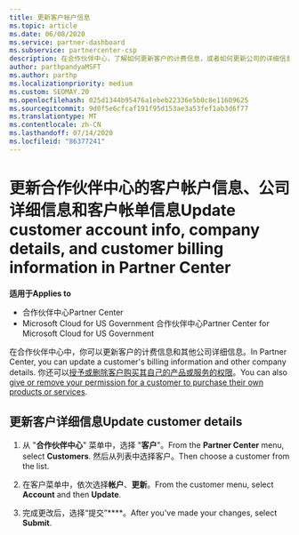 ```yaml
---
title: 更新客户帐户信息
ms.topic: article
ms.date: 06/08/2020
ms.service: partner-dashboard
ms.subservice: partnercenter-csp
description: 在合作伙伴中心，了解如何更新客户的计费信息，或者如何更新公司的详细信息。
author: parthpandyaMSFT
ms.author: parthp
ms.localizationpriority: medium
ms.custom: SEOMAY.20
ms.openlocfilehash: 025d1344b95476a1ebeb22336e5b0c8e11609625
ms.sourcegitcommit: 9d0f5e6cfcaf191f95d153ae3a53fef1ab3d6f77
ms.translationtype: MT
ms.contentlocale: zh-CN
ms.lasthandoff: 07/14/2020
ms.locfileid: "86377241"
---
```

# <a name="update-customer-account-info-company-details-and-customer-billing-information-in-partner-center"></a><span data-ttu-id="17f05-103">更新合作伙伴中心的客户帐户信息、公司详细信息和客户帐单信息</span><span class="sxs-lookup"><span data-stu-id="17f05-103">Update customer account info, company details, and customer billing information in Partner Center</span></span>

<span data-ttu-id="17f05-104">**适用于**</span><span class="sxs-lookup"><span data-stu-id="17f05-104">**Applies to**</span></span>

- <span data-ttu-id="17f05-105">合作伙伴中心</span><span class="sxs-lookup"><span data-stu-id="17f05-105">Partner Center</span></span>
- <span data-ttu-id="17f05-106">Microsoft Cloud for US Government 合作伙伴中心</span><span class="sxs-lookup"><span data-stu-id="17f05-106">Partner Center for Microsoft Cloud for US Government</span></span>

<span data-ttu-id="17f05-107">在合作伙伴中心中，你可以更新客户的计费信息和其他公司详细信息。</span><span class="sxs-lookup"><span data-stu-id="17f05-107">In Partner Center, you can update a customer's billing information and other company details.</span></span> <span data-ttu-id="17f05-108">你还可以[授予或删除客户购买其自己的产品或服务的权限](give-customers-permission.md)。</span><span class="sxs-lookup"><span data-stu-id="17f05-108">You can also [give or remove your permission for a customer to purchase their own products or services](give-customers-permission.md).</span></span>

## <a name="update-customer-details"></a><span data-ttu-id="17f05-109">更新客户详细信息</span><span class="sxs-lookup"><span data-stu-id="17f05-109">Update customer details</span></span>

1. <span data-ttu-id="17f05-110">从 "**合作伙伴中心**" 菜单中，选择 "**客户**"。</span><span class="sxs-lookup"><span data-stu-id="17f05-110">From the **Partner Center** menu, select **Customers**.</span></span> <span data-ttu-id="17f05-111">然后从列表中选择客户。</span><span class="sxs-lookup"><span data-stu-id="17f05-111">Then choose a customer from the list.</span></span>

2. <span data-ttu-id="17f05-112">在客户菜单中，依次选择**帐户**、**更新**。</span><span class="sxs-lookup"><span data-stu-id="17f05-112">From the customer menu, select **Account** and then **Update**.</span></span>

3. <span data-ttu-id="17f05-113">完成更改后，选择“提交”\*\*\*\*。</span><span class="sxs-lookup"><span data-stu-id="17f05-113">After you've made your changes, select **Submit**.</span></span>
